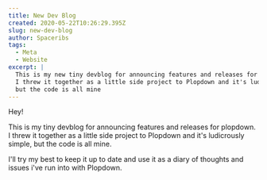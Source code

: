 ```yaml
---
title: New Dev Blog
created: 2020-05-22T10:26:29.395Z
slug: new-dev-blog
author: Spaceribs
tags:
  - Meta
  - Website
excerpt: |
  This is my new tiny devblog for announcing features and releases for plopdown.
  I threw it together as a little side project to Plopdown and it's ludicrously simple,
  but the code is all mine
---
```


Hey!

This is my tiny devblog for announcing features and releases for plopdown.
I threw it together as a little side project to Plopdown and it's ludicrously simple,
but the code is all mine.

I'll try my best to keep it up to date and use it as a
diary of thoughts and issues i've run into with Plopdown.
